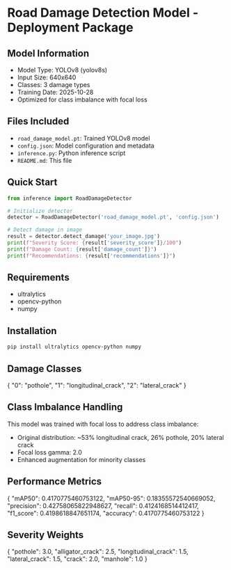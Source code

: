 # Road Damage Detection Model - Deployment Package

## Model Information
- Model Type: YOLOv8 (yolov8s)
- Input Size: 640x640
- Classes: 3 damage types
- Training Date: 2025-10-28
- Optimized for class imbalance with focal loss

## Files Included
- `road_damage_model.pt`: Trained YOLOv8 model
- `config.json`: Model configuration and metadata
- `inference.py`: Python inference script
- `README.md`: This file

## Quick Start
```python
from inference import RoadDamageDetector

# Initialize detector
detector = RoadDamageDetector('road_damage_model.pt', 'config.json')

# Detect damage in image
result = detector.detect_damage('your_image.jpg')
print(f"Severity Score: {result['severity_score']}/100")
print(f"Damage Count: {result['damage_count']}")
print(f"Recommendations: {result['recommendations']}")
```

## Requirements
- ultralytics
- opencv-python
- numpy

## Installation
```bash
pip install ultralytics opencv-python numpy
```

## Damage Classes
{
  "0": "pothole",
  "1": "longitudinal_crack",
  "2": "lateral_crack"
}

## Class Imbalance Handling
This model was trained with focal loss to address class imbalance:
- Original distribution: ~53% longitudinal crack, 26% pothole, 20% lateral crack
- Focal loss gamma: 2.0
- Enhanced augmentation for minority classes

## Performance Metrics
{
  "mAP50": 0.4170775460753122,
  "mAP50-95": 0.18355572540669052,
  "precision": 0.42758065822948627,
  "recall": 0.4124168514412417,
  "f1_score": 0.4198618847651174,
  "accuracy": 0.4170775460753122
}

## Severity Weights
{
  "pothole": 3.0,
  "alligator_crack": 2.5,
  "longitudinal_crack": 1.5,
  "lateral_crack": 1.5,
  "crack": 2.0,
  "manhole": 1.0
}
